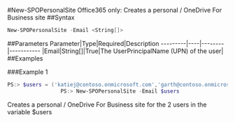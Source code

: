 #New-SPOPersonalSite
Office365 only: Creates a personal / OneDrive For Business site
##Syntax
```powershell
New-SPOPersonalSite -Email <String[]>
```


##Parameters
Parameter|Type|Required|Description
---------|----|--------|-----------
|Email|String[]|True|The UserPrincipalName (UPN) of the user|
##Examples

###Example 1
```powershell
PS:> $users = ('katiej@contoso.onmicrosoft.com','garth@contoso.onmicrosoft.com')
                 PS:> New-SPOPersonalSite -Email $users
```
Creates a personal / OneDrive For Business site for the 2 users in the variable $users
